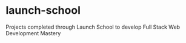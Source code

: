 # launch-school

Projects completed through Launch School to develop Full Stack Web Development Mastery